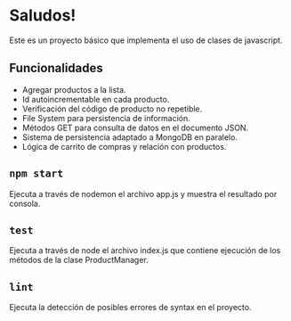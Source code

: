 # Saludos!
Este es un proyecto básico que implementa el uso de clases de javascript.

## Funcionalidades
- Agregar productos a la lista.
- Id autoincrementable en cada producto.
- Verificación del código de producto no repetible.
- File System para persistencia de información.
- Métodos GET para consulta de datos en el documento JSON.
- Sistema de persistencia adaptado a MongoDB en paralelo.
- Lógica de carrito de compras y relación con productos.

## `npm start`
Ejecuta a través de nodemon el archivo app.js y muestra el resultado por consola.

## `test`
Ejecuta a través de node el archivo index.js que contiene ejecución de los métodos de la clase ProductManager.

## `lint`
Ejecuta la detección de posibles errores de syntax en el proyecto.
